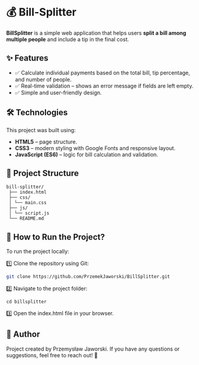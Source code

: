 # 💰 Bill-Splitter

**BillSplitter** is a simple web application that helps users **split a bill among multiple people** and include a tip in the final cost.

## ✨ Features

- ✅ Calculate individual payments based on the total bill, tip percentage, and number of people.
- ✅ Real-time validation – shows an error message if fields are left empty.
- ✅ Simple and user-friendly design.

## 🛠 Technologies

This project was built using:

- **HTML5** – page structure.
- **CSS3** – modern styling with Google Fonts and responsive layout.
- **JavaScript (ES6)** – logic for bill calculation and validation.

## 📁 Project Structure

```
bill-splitter/
 ├── index.html
 ├── css/
 │ └── main.css
 ├── js/
 │ └── script.js
 └── README.md
```

## 🚀 How to Run the Project?

To run the project locally:

1️⃣ Clone the repository using Git:

```bash
git clone https://github.com/PrzemekJaworski/BillSplitter.git
```

2️⃣ Navigate to the project folder:

```
cd billsplitter
```

3️⃣ Open the index.html file in your browser.

## 👤 Author

Project created by Przemysław Jaworski.
If you have any questions or suggestions, feel free to reach out! 🚀
